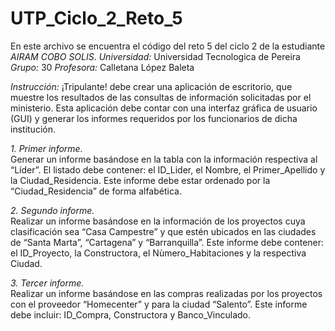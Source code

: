 # UTP_Ciclo_2_Reto_5

En este archivo se encuentra el código del reto 5 del ciclo 2 de la estudiante *AIRAM COBO SOLIS*. 
*Universidad:* Universidad Tecnologica de Pereira
*Grupo:* 30
*Profesora:* Calletana López Baleta

*Instrucción:*
¡Tripulante! debe crear una aplicación de escritorio, que muestre los resultados de las consultas de información 
solicitadas por el ministerio. Esta aplicación debe contar con una interfaz gráfica de usuario (GUI) y generar los
informes requeridos por los funcionarios de dicha institución.

*1. Primer informe.*<br>
Generar un informe basándose en la tabla con la información respectiva al “Líder”. 
El listado debe contener: el ID_Lider, el Nombre, el Primer_Apellido y la Ciudad_Residencia. 
Este informe debe estar ordenado por la “Ciudad_Residencia” de forma alfabética.

*2. Segundo informe.*<br>
Realizar un informe basándose en la información de los proyectos cuya clasificación sea “Casa Campestre” 
y que estén ubicados en las ciudades de “Santa Marta”, “Cartagena” y “Barranquilla”. 
Este informe debe contener: el ID_Proyecto, la Constructora, el Nùmero_Habitaciones y la respectiva Ciudad.

*3. Tercer informe.*<br>
Realizar un informe basándose en las compras realizadas por los proyectos con el proveedor “Homecenter” y para la ciudad “Salento”. 
Este informe debe incluir: ID_Compra, Constructora y Banco_Vinculado.
